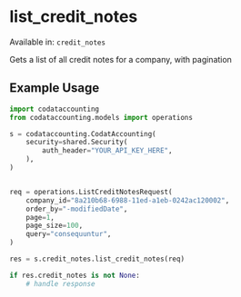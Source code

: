 # list_credit_notes
Available in: `credit_notes`

Gets a list of all credit notes for a company, with pagination

## Example Usage
```python
import codataccounting
from codataccounting.models import operations

s = codataccounting.CodatAccounting(
    security=shared.Security(
        auth_header="YOUR_API_KEY_HERE",
    ),
)


req = operations.ListCreditNotesRequest(
    company_id="8a210b68-6988-11ed-a1eb-0242ac120002",
    order_by="-modifiedDate",
    page=1,
    page_size=100,
    query="consequuntur",
)

res = s.credit_notes.list_credit_notes(req)

if res.credit_notes is not None:
    # handle response
```